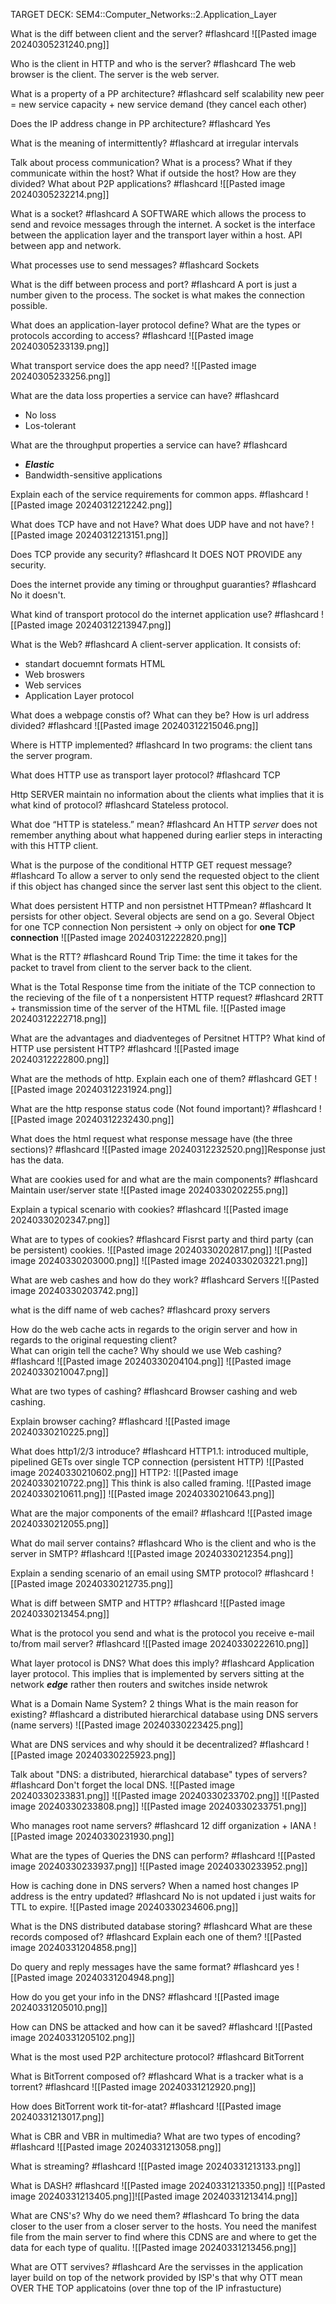 TARGET DECK: SEM4::Computer_Networks::2.Application_Layer
 
What is the diff between client and the server? #flashcard 
![[Pasted image 20240305231240.png]]
<!--ID: 1710369607210-->






Who is the client in HTTP and who is the server? #flashcard 
The web browser is the client.
The server is the web server.
<!--ID: 1710369607214-->






What is a property of a PP architecture? #flashcard 
self scalability 
new peer = new service capacity + new service demand (they cancel each other)
<!--ID: 1710369607218-->






Does the IP address change in PP architecture? #flashcard 
Yes
<!--ID: 1710369607222-->






What is the meaning of intermittently? #flashcard 
at irregular intervals
<!--ID: 1710369607226-->






Talk about process communication? 
What is a process? 
What if they communicate within the host?
What if outside the host?
How are they divided?
What about P2P applications? #flashcard 
![[Pasted image 20240305232214.png]]
<!--ID: 1710369607230-->






What is a socket? #flashcard 
A SOFTWARE which allows the process to send and revoice messages through the internet.
A socket is the interface between the application layer and the transport layer within a host.
API between app and network.
<!--ID: 1710369607234-->







What processes use to send messages? #flashcard 
Sockets
<!--ID: 1710369607238-->






What is the diff between process and port?  #flashcard 
A port is just a number given to the process. The socket is what makes the connection possible.
<!--ID: 1710369607242-->






What does an application-layer protocol define? 
What are the types or protocols according to access? #flashcard 
![[Pasted image 20240305233139.png]]
<!--ID: 1710369607246-->






What transport service does the app need?
![[Pasted image 20240305233256.png]]

What are the data loss properties a service can have? #flashcard 
- No loss
- Los-tolerant
<!--ID: 1710369607250-->






What are the throughput properties a service can have? #flashcard 
- ***Elastic***
- Bandwidth-sensitive applications
<!--ID: 1710369607254-->





Explain each of the service requirements for common apps. #flashcard 
![[Pasted image 20240312212242.png]]
<!--ID: 1710369607258-->






What does TCP have and not Have? What does UDP have and not have?
![[Pasted image 20240312213151.png]]

Does TCP provide any security? #flashcard 
It DOES NOT PROVIDE any security.
<!--ID: 1710369607262-->






Does the internet provide any timing or throughput guaranties? #flashcard 
No it doesn't.
<!--ID: 1710369607267-->






What kind of transport protocol do the internet application use? #flashcard 
![[Pasted image 20240312213947.png]]
<!--ID: 1710369607271-->







What is the Web? #flashcard 
A client-server application. It consists of:
- standart docuemnt formats HTML
- Web broswers
- Web services
- Application Layer protocol
<!--ID: 1710369607275-->







What does a webpage constis of? 
What can they be?
How is url address divided? #flashcard 
![[Pasted image 20240312215046.png]]
<!--ID: 1710369607279-->






Where is HTTP implemented?  #flashcard 
In two programs: the client tans the server program.
<!--ID: 1710369607283-->






What does HTTP use as transport layer protocol? #flashcard 
TCP
<!--ID: 1710369607287-->



Http SERVER maintain no information about the clients what implies that it is what kind of protocol? #flashcard 
Stateless protocol. 
<!--ID: 1710369607292-->


What doe “HTTP is stateless.” mean? #flashcard 
An HTTP _server_ does not remember anything about what happened during earlier steps in interacting with this HTTP client.
<!--ID: 1711825525867-->

What is the purpose of the conditional HTTP GET request message? #flashcard 
To allow a server to only send the requested object to the client if this object has changed since the server last sent this object to the client.
<!--ID: 1711825857195-->



What does persistent HTTP and non persistnet HTTPmean? #flashcard 
It persists for other object. Several objects are send on a go. Several Object for one TCP connection
Non persistent -> only on object for **one TCP connection** 
![[Pasted image 20240312222820.png]]
<!--ID: 1710369607296-->






What is the RTT? #flashcard 
Round Trip Time: the time it takes for the packet to travel from client to the server back to the client.
<!--ID: 1710369607300-->






What is the Total Response time from the initiate of the TCP connection to the recieving of the file of t a nonpersistent HTTP request? #flashcard 
2RTT + transmission time of the server of the HTML file.
![[Pasted image 20240312222718.png]]
<!--ID: 1710369607304-->






What are the advantages and diadventeges of Persitnet HTTP?
What kind of HTTP use persistent HTTP? #flashcard 
![[Pasted image 20240312222800.png]]
<!--ID: 1710369607308-->






What are the methods of http. Explain each one of them? #flashcard 
GET
![[Pasted image 20240312231924.png]]
<!--ID: 1710369607312-->






What are the http response status code (Not found important)? #flashcard 
![[Pasted image 20240312232430.png]]
<!--ID: 1710369607316-->


What does the html request what response message have (the three sections)? #flashcard 
![[Pasted image 20240312232520.png]]Response just has the data.
<!--ID: 1710369607320-->


What are cookies used for and what are the main components? #flashcard 
Maintain user/server state
![[Pasted image 20240330202255.png]] 
<!--ID: 1711826642024-->


Explain a typical scenario with cookies? #flashcard 
![[Pasted image 20240330202347.png]]
<!--ID: 1711826642029-->

What are to types of cookies? #flashcard 
Fisrst party and third party (can be persistent) cookies.
![[Pasted image 20240330202817.png]]
![[Pasted image 20240330203000.png]]
![[Pasted image 20240330203221.png]]
<!--ID: 1711827438165-->



What are web cashes and how do they work? #flashcard 
Servers
![[Pasted image 20240330203742.png]]
<!--ID: 1711828908367-->


what is the diff name of web caches? #flashcard 
proxy servers
<!--ID: 1711827438170-->

How do the web cache acts in regards to the origin server and how in regards to the original requesting client?  
What can origin tell the cache? 
Why should we use Web cashing? #flashcard 
![[Pasted image 20240330204104.png]]
![[Pasted image 20240330210047.png]]
<!--ID: 1711828908373-->

What are two types of cashing? #flashcard 
Browser cashing and web cashing.
<!--ID: 1711828985655-->


Explain browser caching? #flashcard 
![[Pasted image 20240330210225.png]]
<!--ID: 1711829004035-->

What does http1/2/3 introduce? #flashcard 
HTTP1.1: introduced multiple, pipelined GETs over single TCP
connection (persistent HTTP)
![[Pasted image 20240330210602.png]]
HTTP2:
![[Pasted image 20240330210722.png]]
This think is also called framing.
![[Pasted image 20240330210611.png]]
![[Pasted image 20240330210643.png]]
<!--ID: 1711829120747-->

What are the major components of the email? #flashcard 
![[Pasted image 20240330212055.png]]
<!--ID: 1711834087748-->


What do mail server contains? #flashcard 
Who is the client and who is the server in SMTP? #flashcard 
![[Pasted image 20240330212354.png]]
<!--ID: 1711834087755-->


Explain a sending scenario of an email using SMTP protocol? #flashcard 
![[Pasted image 20240330212735.png]]
<!--ID: 1711834087759-->


What is diff  between SMTP and HTTP? #flashcard 
![[Pasted image 20240330213454.png]]
<!--ID: 1711834087764-->


What is the protocol you send and what is the protocol you receive e-mail to/from mail server? #flashcard 
![[Pasted image 20240330222610.png]]
<!--ID: 1711834087768-->


What layer protocol is DNS? What does this imply? #flashcard 
Application layer protocol.
This implies that is implemented by servers sitting at the network ***edge*** rather then routers and switches inside netwrok
<!--ID: 1711834087772-->


What is a Domain Name System? 2 things
What is the main reason for existing? #flashcard 
a distributed hierarchical database using DNS servers (name servers)
![[Pasted image 20240330223425.png]]
<!--ID: 1711838330767-->


What are DNS services and why should it be decentralized? #flashcard 
![[Pasted image 20240330225923.png]]
<!--ID: 1711838330773-->



Talk about "DNS: a distributed, hierarchical database" types of servers? #flashcard 
Don't forget the local DNS.
![[Pasted image 20240330233831.png]]
![[Pasted image 20240330233702.png]]
![[Pasted image 20240330233808.png]]
![[Pasted image 20240330233751.png]]
<!--ID: 1711838330777-->



Who manages root name servers? #flashcard 
12 diff organization + IANA
![[Pasted image 20240330231930.png]]
<!--ID: 1711838330781-->


What are the types of Queries the DNS can perform? #flashcard 
![[Pasted image 20240330233937.png]]
![[Pasted image 20240330233952.png]]
<!--ID: 1711838819007-->


How is caching done in DNS servers?
When a named host changes IP address is the entry updated? #flashcard 
No is not updated i just waits for TTL to expire.
![[Pasted image 20240330234606.png]]
<!--ID: 1711838819014-->

What is the DNS distributed database storing? #flashcard 
What are these records composed of? #flashcard 
Explain each one of them?
![[Pasted image 20240331204858.png]]
<!--ID: 1711918133985-->


Do query and reply messages have the same format? #flashcard 
yes
![[Pasted image 20240331204948.png]]
<!--ID: 1711918134138-->


How do you get your info in the DNS? #flashcard 
![[Pasted image 20240331205010.png]]
<!--ID: 1711918134143-->


How can DNS be attacked and how can it be saved? #flashcard 
![[Pasted image 20240331205102.png]]
<!--ID: 1711918134149-->


What is the most used P2P architecture protocol? #flashcard 
BitTorrent
<!--ID: 1711918134154-->


What is BitTorrent composed of? #flashcard 
What is a tracker what is a torrent? #flashcard 
![[Pasted image 20240331212920.png]]
<!--ID: 1711918134175-->


How does BitTorrent work tit-for-atat? #flashcard 
![[Pasted image 20240331213017.png]]
<!--ID: 1711918134180-->


What is CBR and VBR in multimedia?
What are two types of encoding? #flashcard 
![[Pasted image 20240331213058.png]]
<!--ID: 1711918134185-->


What is streaming? #flashcard 
![[Pasted image 20240331213133.png]]
<!--ID: 1711918134190-->


What is DASH? #flashcard 
![[Pasted image 20240331213350.png]]
![[Pasted image 20240331213405.png]]![[Pasted image 20240331213414.png]]
<!--ID: 1711918134194-->



What are CNS's? 
Why do we need them? #flashcard 
To bring the data closer to the user from a closer server to the hosts.
You need the manifest file from the main server to find where this CDNS are and where to get the data for each type of qualitu.
![[Pasted image 20240331213456.png]]
<!--ID: 1711918134198-->


What are OTT servives? #flashcard 
Are the servisses in the application layer build on top of the network provided by ISP's that why OTT mean OVER THE TOP applicatoins (over thne top of the IP infrastucture)
<!--ID: 1711918134203-->



